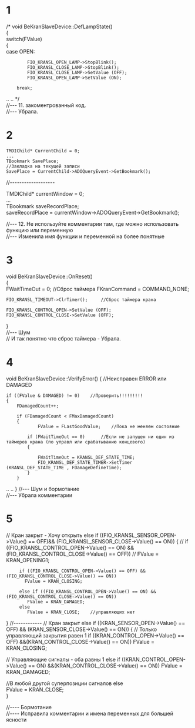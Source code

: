 # 1
/*
void BeKranSlaveDevice::DefLampState()  
{  
   switch(FValue)  
    {   
		case OPEN:

         	FIO_KRANSL_OPEN_LAMP->StopBlink();
            FIO_KRANSL_CLOSE_LAMP->StopBlink();
         	FIO_KRANSL_CLOSE_LAMP->SetValue (OFF);
            FIO_KRANSL_OPEN_LAMP->SetValue (ON);

      	break;
..
..
*/  
//--- 11. закоментрованный код.   
//--- Убрала.  

# 2
    TMDIChild* CurrentChild = 0; 
    ...
    TBookmark SavePlace;
    //Закладка на текущей записи
    SavePlace = CurrentChild->ADOQueryEvent->GetBookmark();

  //-------------------  
  
   TMDIChild* currentWindow = 0;   
    ...  
    TBookmark saveRecordPlace;  
    saveRecordPlace = currentWindow->ADOQueryEvent->GetBookmark();   
    
//--- 12. Не используйте комментарии там, где можно использовать функцию или переменную  
//--- Изменила имя функции и переменной на более понятные

# 3
  void BeKranSlaveDevice::OnReset()  
{  
    FWaitTimeOut = 0;                           //Сброс таймера
    FKranCommand = COMMAND_NONE;

    FIO_KRANSL_TIMEOUT->ClrTimer();		//Сброс таймера крана

    FIO_KRANSL_CONTROL_OPEN->SetValue (OFF);
    FIO_KRANSL_CONTROL_CLOSE->SetValue (OFF);
}  
//--- Шум  
// И так понятно что сброс таймера - Убрала.  

# 4
void BeKranSlaveDevice::VerifyError()
{                                   //Неисправен  ERROR или DAMAGED
  
    if ((FValue & DAMAGED) != 0)    //Проверить!!!!!!!!!
    {
        FDamagedCount++;

        if (FDamagedCount < FMaxDamagedCount)
        {
                FValue = FLastGoodValue;    //Пока не меняем состояние

            if (FWaitTimeOut == 0)      //Если не запущен ни один из таймеров крана (по управл или срабатыванию концевого)
            {

                FWaitTimeOut = KRANSL_DEF_STATE_TIME;
                FIO_KRANSL_DEF_STATE_TIMER->SetTimer (KRANSL_DEF_STATE_TIME , FDamageDefineTime);
            }
        }
..
..
}
//--- Шум и бормотание  
//--- Убрала комментарии   

# 5
  // Кран закрыт - Хочу открыть
   else if ((FIO_KRANSL_SENSOR_OPEN->Value() == OFF)&& (FIO_KRANSL_SENSOR_CLOSE->Value() == ON))
   {
   		// if ((FIO_KRANSL_CONTROL_OPEN->Value() == ON) &&(FIO_KRANSL_CONTROL_CLOSE->Value() == OFF))
        //   FValue = KRAN_OPENING1;

         if ((FIO_KRANSL_CONTROL_OPEN->Value() == OFF) &&(FIO_KRANSL_CONTROL_CLOSE->Value() == ON))
           FValue = KRAN_CLOSING;

         else if ((FIO_KRANSL_CONTROL_OPEN->Value() == ON) &&(FIO_KRANSL_CONTROL_CLOSE->Value() == ON))
        	FValue = KRAN_DAMAGED;
         else
         	FValue = KRAN_CLOSE;    //управляющих нет
   }
   //------------
 // Кран закрыт
   else if ((KRAN_SENSOR_OPEN->Value() == OFF) && (KRAN_SENSOR_CLOSE->Value() == ON))
   {
  // Только управляющий закрытия равен 1 
	if ((KRAN_CONTROL_OPEN->Value() == OFF) &&(KRAN_CONTROL_CLOSE->Value() == ON))
           FValue = KRAN_CLOSING;

// Управляющие сигналы  - оба равны 1
         else if ((KRAN_CONTROL_OPEN->Value() == ON) &&(KRAN_CONTROL_CLOSE->Value() == ON))
        	FValue = KRAN_DAMAGED;

 //В любой другой суперпозиции сигналов
	 else 		
         	FValue = KRAN_CLOSE;   
   }  
    
//---- Бормотание  
//---- Исправила комментарии и имена переменных для большей ясности  
